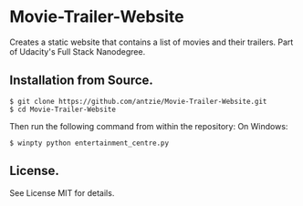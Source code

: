 # Movie-Trailer-Website
Creates a static website that contains a list of movies and their trailers. Part of Udacity's Full Stack Nanodegree.

## Installation from Source.
```
$ git clone https://github.com/antzie/Movie-Trailer-Website.git
$ cd Movie-Trailer-Website
```
Then run the following command from within the repository:
On Windows:
```
$ winpty python entertainment_centre.py
```
## License.
See License MIT for details.
